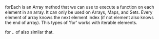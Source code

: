 forEach is an Array method that we can use to execute a function on each element in an array. It can only be used on Arrays, Maps, and Sets. Every element of array knows the next element index (if not element also knows the end of array). This types of 'for' works with iterable elements. 

for .. of also similar that.



